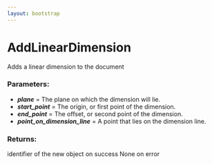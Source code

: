 ```yaml
---
layout: bootstrap
---
```


# AddLinearDimension

Adds a linear dimension to the document
          

### Parameters:

- ***plane*** = The plane on which the dimension will lie.
- ***start_point*** = The origin, or first point of the dimension.
- ***end_point*** = The offset, or second point of the dimension.
- ***point_on_dimension_line*** = A point that lies on the dimension line.
        

### Returns:


identifier of the new object on success
None on error
        


